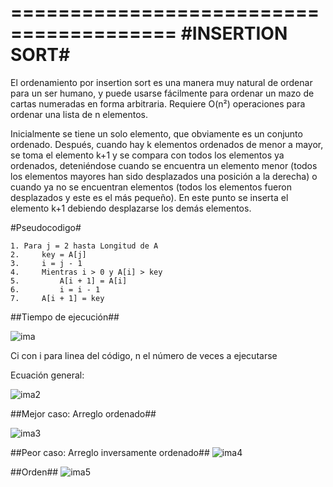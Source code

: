 ========================================
#INSERTION SORT#
========================================


El ordenamiento por insertion sort es una manera muy natural de ordenar para un ser humano, y puede usarse fácilmente para ordenar un mazo de cartas numeradas en forma arbitraria. Requiere O(n²) operaciones para ordenar una lista de n elementos.

Inicialmente se tiene un solo elemento, que obviamente es un conjunto ordenado. Después, cuando hay k elementos ordenados de menor a mayor, se toma el elemento k+1 y se compara con todos los elementos ya ordenados, deteniéndose cuando se encuentra un elemento menor (todos los elementos mayores han sido desplazados una posición a la derecha) o cuando ya no se encuentran elementos (todos los elementos fueron desplazados y este es el más pequeño). En este punto se inserta el elemento k+1 debiendo desplazarse los demás elementos.

#Pseudocodigo#

	1. Para j = 2 hasta Longitud de A
	2.     key = A[j]
	3.     i = j - 1
	4.     Mientras i > 0 y A[i] > key
	5.         A[i + 1] = A[i]
	6.         i = i - 1
	7.     A[i + 1] = key

##Tiempo de ejecución##

![ima](http://i.imgur.com/c39jKNK.png)


Ci con i para linea del código, n el número de veces a ejecutarse

Ecuación general:

![ima2](http://i.imgur.com/emvY9BA.png)

##Mejor caso: Arreglo ordenado##

![ima3](http://i.imgur.com/LWungsg.png)


##Peor caso: Arreglo inversamente ordenado##
![ima4](http://i.imgur.com/tYT1g8z.png)



##Orden##
![ima5](http://i.imgur.com/mnP4XWT.png)